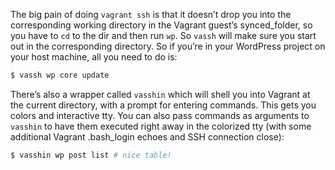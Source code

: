 The big pain of doing `vagrant ssh` is that it doesn’t drop you into the corresponding working directory in the Vagrant guest’s synced_folder, so you have to `cd` to the dir and then run `wp`. So `vassh` will make sure you start out in the corresponding directory. So if you’re in your WordPress project on your host machine, all you need to do is:

```sh
$ vassh wp core update
```

There’s also a wrapper called `vasshin` which will shell you into Vagrant at the current directory, with a prompt for entering commands. This gets you colors and interactive tty. You can also pass commands as arguments to `vasshin` to have them executed right away in the colorized tty (with some additional Vagrant .bash_login echoes and SSH connection close):

```sh
$ vasshin wp post list # nice table!
```